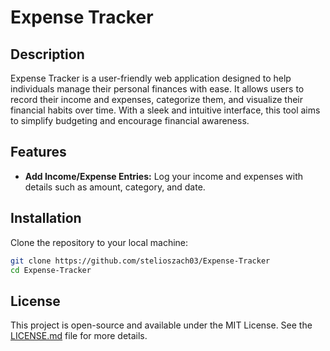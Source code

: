 # Expense Tracker

## Description

Expense Tracker is a user-friendly web application designed to help individuals manage their personal finances with ease. It allows users to record their income and expenses, categorize them, and visualize their financial habits over time. With a sleek and intuitive interface, this tool aims to simplify budgeting and encourage financial awareness.

## Features

- **Add Income/Expense Entries:** Log your income and expenses with details such as amount, category, and date.

## Installation

Clone the repository to your local machine:

```bash
git clone https://github.com/stelioszach03/Expense-Tracker
cd Expense-Tracker
```

## License

This project is open-source and available under the MIT License. See the [LICENSE.md](LICENSE) file for more details.
